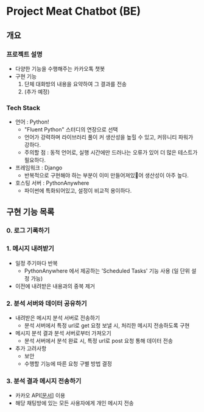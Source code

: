 # Project Meat Chatbot (BE)

## 개요

### 프로젝트 설명
- 다양한 기능을 수행해주는 카카오톡 챗봇
- 구현 기능
  1.  단체 대화방의 내용을 요약하여 그 결과를 전송
  2. (추가 예정)

### Tech Stack
- 언어 : Python!
  - "Fluent Python" 스터디의 연장으로 선택
  - 언어가 강력하며 라이브러리 풀이 커 생산성을 높힐 수 있고, 커뮤니티 파워가 강하다.
  - 주의할 점 : 동적 언어로, 실행 시간에만 드러나는 오류가 있어 더 많은 테스트가 필요하다.
- 프레임워크 : Django
  - 반복적으로 구현해야 하는 부분이 이미 만들어져있어 생산성이 아주 높다.
- 호스팅 서버 : PythonAnywhere
  - 파이썬에 특화되어있고, 설정이 비교적 용이하다.

## 구현 기능 목록

### 0. 로그 기록하기

### 1. 메시지 내려받기
- 일정 주기마다 반복
  - PythonAnywhere 에서 제공하는 'Scheduled Tasks' 기능 사용 (일 단위 설정 가능)
- 이전에 내려받은 내용과의 중복 제거

### 2. 분석 서버와 데이터 공유하기
- 내려받은 메시지 분석 서버로 전송하기
  - 분석 서버에서 특정 url로 get 요청 보낼 시, 처리한 메시지 전송하도록 구현
- 메시지 분석 결과 분석 서버로부터 가져오기
  - 분석 서버에서 분석 완료 시, 특정 url로 post 요청 통해 데이터 전송
- 추가 고려사항
  - 보안
  - 수행할 기능에 따른 요청 구별 방법 결정

### 3. 분석 결과 메시지 전송하기
- 카카오 API[[문서](https://developers.kakao.com/docs/latest/ko/message/common)] 이용
- 해당 채팅방에 있는 모든 사용자에게 개인 메시지 전송
